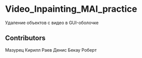 # Video_Inpainting_MAI_practice
Удаление объектов с видео в GUI-оболочке

## Contributors
Мазурец Кирилл
Раев Денис
Бекау Роберт
